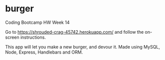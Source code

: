 # burger
Coding Bootcamp HW Week 14

Go to https://shrouded-crag-45742.herokuapp.com/ and follow the on-screen instructions.

This app will let you make a new burger, and devour it. 
Made using MySQL, Node, Express, Handlebars and ORM.
